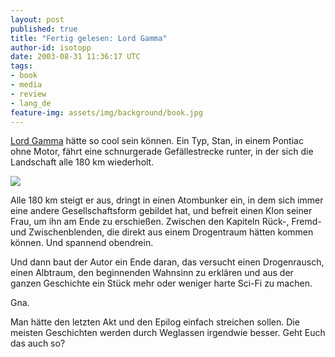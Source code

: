 ```yaml
---
layout: post
published: true
title: "Fertig gelesen: Lord Gamma"
author-id: isotopp
date: 2003-08-31 11:36:17 UTC
tags:
- book
- media
- review
- lang_de
feature-img: assets/img/background/book.jpg
---
```

[Lord Gamma](https://www.amazon.de/exec/obidos/ASIN/3404243013) hätte so cool sein können. Ein Typ, Stan, in einem Pontiac ohne Motor, fährt eine schnurgerade Gefällestrecke runter, in der sich die Landschaft alle 180 km wiederholt.

![](/uploads/2003/08/lord_gamma.jpg)

Alle 180 km steigt er aus, dringt in einen Atombunker ein, in dem sich immer eine andere Gesellschaftsform gebildet hat, und befreit einen Klon seiner Frau, um ihn am Ende zu erschießen. Zwischen den Kapiteln Rück-, Fremd- und Zwischenblenden, die direkt aus einem Drogentraum hätten kommen können. Und spannend obendrein.

Und dann baut der Autor ein Ende daran, das versucht einen Drogenrausch, einen Albtraum, den beginnenden Wahnsinn zu erklären und aus der ganzen Geschichte ein Stück mehr oder weniger harte Sci-Fi zu machen.

Gna.

Man hätte den letzten Akt und den Epilog einfach streichen sollen. Die meisten Geschichten werden durch Weglassen irgendwie besser. Geht Euch das auch so?